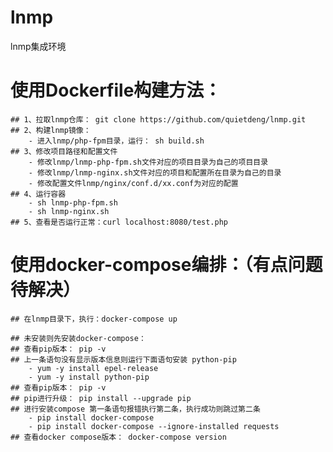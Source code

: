 # lnmp
lnmp集成环境

# 使用Dockerfile构建方法：
    ## 1、拉取lnmp仓库： git clone https://github.com/quietdeng/lnmp.git
    ## 2、构建lnmp镜像：
        - 进入lnmp/php-fpm目录，运行： sh build.sh
    ## 3、修改项目路径和配置文件
        - 修改lnmp/lnmp-php-fpm.sh文件对应的项目目录为自己的项目目录
        - 修改lnmp/lnmp-nginx.sh文件对应的项目和配置所在目录为自己的目录
        - 修改配置文件lnmp/nginx/conf.d/xx.conf为对应的配置
    ## 4、运行容器
        - sh lnmp-php-fpm.sh
        - sh lnmp-nginx.sh
    ## 5、查看是否运行正常：curl localhost:8080/test.php

# 使用docker-compose编排：（有点问题待解决）
    ## 在lnmp目录下，执行：docker-compose up

    ## 未安装则先安装docker-compose：
    ## 查看pip版本： pip -v
    ## 上一条语句没有显示版本信息则运行下面语句安装 python-pip
        - yum -y install epel-release
        - yum -y install python-pip
    ## 查看pip版本： pip -v
    ## pip进行升级： pip install --upgrade pip
    ## 进行安装compose 第一条语句报错执行第二条，执行成功则跳过第二条
        - pip install docker-compose
        - pip install docker-compose --ignore-installed requests 
    ## 查看docker compose版本： docker-compose version